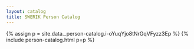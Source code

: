 ```yaml
---
layout: catalog
title: SWERIK Person Catalog
---
```

{% assign p = site.data._person-catalog.i-oYuqYjo8tNrGqVFyzz3Ep %}
{% include person-catalog.html p=p %}


